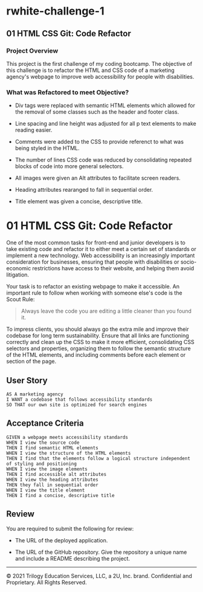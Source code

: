 # rwhite-challenge-1
## 01 HTML CSS Git: Code Refactor

### Project Overview

This project is the first challenge of my coding bootcamp. The objective of this challenge is to refactor the HTML and CSS code of a marketing agency's webpage to improve web accessibility for people with disabilities.

### What was Refactored to meet Objective?

* Div tags were replaced with semantic HTML elements which allowed for the removal of some classes such as the header and footer class.

* Line spacing and line height was adjusted for all p text elements to make reading easier.

* Comments were added to the CSS to provide referenct to what was being styled in the HTML.

* The number of lines CSS code was reduced by consolidating repeated blocks of code into more general selectors.

* All images were given an Alt attributes to facilitate screen readers.

* Heading attributes rearanged to fall in sequential order.

* Title element was given a concise, descriptive title.










# 01 HTML CSS Git: Code Refactor

One of the most common tasks for front-end and junior developers is to take existing code and refactor it to either meet a certain set of standards or implement a new technology. Web accessibility is an increasingly important consideration for businesses, ensuring that people with disabilities or socio-economic restrictions have access to their website, and helping them avoid litigation.

Your task is to refactor an existing webpage to make it accessible. An important rule to follow when working with someone else's code is the Scout Rule:

> Always leave the code you are editing a little cleaner than you found it.

To impress clients, you should always go the extra mile and improve their codebase for long term sustainability. Ensure that all links are functioning correctly and clean up the CSS to make it more efficient, consolidating CSS selectors and properties, organizing them to follow the semantic structure of the HTML elements, and including comments before each element or section of the page.

## User Story

```
AS A marketing agency
I WANT a codebase that follows accessibility standards
SO THAT our own site is optimized for search engines
```

## Acceptance Criteria

```
GIVEN a webpage meets accessibility standards
WHEN I view the source code
THEN I find semantic HTML elements
WHEN I view the structure of the HTML elements
THEN I find that the elements follow a logical structure independent of styling and positioning
WHEN I view the image elements
THEN I find accessible alt attributes
WHEN I view the heading attributes
THEN they fall in sequential order
WHEN I view the title element
THEN I find a concise, descriptive title
```

## Review

You are required to submit the following for review:

* The URL of the deployed application.

* The URL of the GitHub repository. Give the repository a unique name and include a README describing the project.

- - -
© 2021 Trilogy Education Services, LLC, a 2U, Inc. brand. Confidential and Proprietary. All Rights Reserved.

